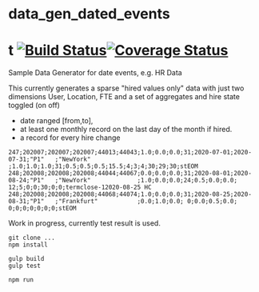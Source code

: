 # data_gen_dated_events
# t [![Build Status](https://travis-ci.org/jfseb/data_gen_dated_events.svg?branch=main)](https://travis-ci.org/jfseb/data_gen_dated_events)[![Coverage Status](https://coveralls.io/repos/github/jfseb/data_gen_dated_events/badge.svg?branch=main)](https://coveralls.io/github/jfseb/data_gen_dated_events?branch=main)

Sample Data Generator for date events, e.g. HR Data

This currently generates a sparse "hired values only" data with just two dimensions User, Location, FTE and a set of aggregates and hire state toggled (on off)

- date ranged [from,to],
- at least one monthly record on the last day of the month if hired.
- a record for every hire change


```
247;202007;202007;202007;44013;44043;1.0;0.0;0.0;31;2020-07-01;2020-07-31;"P1"   ;"NewYork"             ;1.0;1.0;1.0;31;0.5;0.5;0.5;15.5;4;3;4;30;29;30;stEOM
248;202008;202008;202008;44044;44067;0.0;0.0;0.0;31;2020-08-01;2020-08-24;"P1"   ;"NewYork"             ;1.0;0.0;0.0;24;0.5;0.0;0.0;  12;5;0;0;30;0;0;termclose-12020-08-25 HC
248;202008;202008;202008;44068;44074;1.0;0.0;0.0;31;2020-08-25;2020-08-31;"P1"   ;"Frankfurt"           ;0.0;1.0;0.0; 0;0.0;0.5;0.0;   0;0;0;0;0;0;0;stEOM
```

Work in progress, currently test result is used.


```
git clone ...
npm install

gulp build
gulp test
```


```
npm run
```